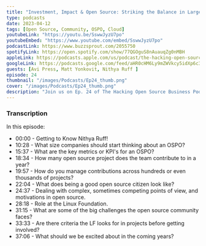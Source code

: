 ```yaml
---
title: "Investment, Impact & Open Source: Striking the Balance in Large Corporations - EP. 24"
type: podcasts
date: 2023-04-12
tags: [Open Source, Community, OSPO, Cloud]
youtubeLink: "https://youtu.be/SswwJyzU7po"
youtubeEmbed: "https://www.youtube.com/embed/SswwJyzU7po"
podcastLink: https://www.buzzsprout.com/2055750
spotifyLink: https://open.spotify.com/show/77QGOguS8nAuauqZg0nMBH
appleLink: https://podcasts.apple.com/us/podcast/the-hacking-open-source-business-podcast/id1647254490
googleLink: https://podcasts.google.com/feed/aHR0cHM6Ly9mZWVkcy5idXp6c3Byb3V0LmNvbS8yMDU1NzUwLnJzcw
guests: [Avi Press, Matt Yonkovit, Nithya Ruff ]
episode: 24
thumbnail: "/images/Podcasts/Ep24_thumb.png"
cover: "/images/Podcasts/Ep24_thumb.png"
description: "Join us on Ep. 24 of The Hacking Open Source Business Podcast features Nithya Ruff, the Head of Amazon's Open Source Program Office, discussing various aspects of open source with hosts Avi Press and Matt Yonkovit. They cover topics such as the challenges facing open source today, evaluating new open source projects, the importance of Open Source Program Offices (OSPOs) for startups, building successful and sustainable open source businesses, reducing friction for developers, open source diversity, managing diverse talent and competing ideals in open source governance, and Nithya Ruff's role as Chair of the Linux Foundation Board. Throughout the episode, Nithya emphasizes the importance of community building, listening to the community, and maintaining the freedom of the open source definition."
---
```



###  Transcription  ###

In this episode:
* 00:00 - Getting to Know Nithya Ruff! 
* 10:28 - What size companies should start thinking about an OSPO?
* 15:37 - What are the key metrics or KPI's for an OSPO?
* 18:34 -  How many open source project does the team contribute to in a year?
* 19:57 - How do you manage contributions across hundreds or even thousands of projects?
* 22:04 - What does being a good open source citizen look like?
* 24:37 - Dealing with complex, sometimes competing points of view, and motivations in open source.
* 28:18 - Role at the Linux Foundation.
* 31:15 - What are some of the big challenges the open source community faces? 
* 33:33 - Are there criteria the LF looks for in projects before getting involved?
* 37:06 - What should we be excited about in the coming years?
